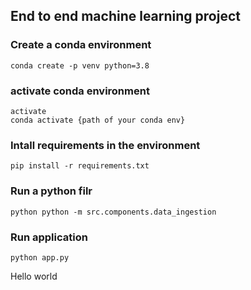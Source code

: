 ## End to end machine learning project

### Create a conda environment
```
conda create -p venv python=3.8
```
### activate conda environment
```
activate
conda activate {path of your conda env}
```

### Intall requirements in the environment
```
pip install -r requirements.txt
```

### Run a python filr
```
python python -m src.components.data_ingestion
```

### Run application
```
python app.py
```

Hello world